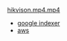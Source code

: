 [hikvison.mp4.mp4](https://res.cloudinary.com/dnby43njh/video/upload/v1682604747/hikvison.mp4.mp4)

- [google indexer]()
- [aws]()
